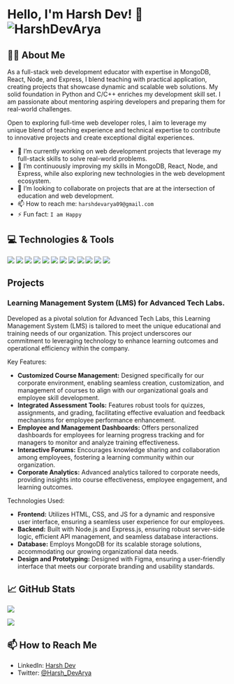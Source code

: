 # Hello, I'm Harsh Dev! 👋                  <img align="center" src="https://komarev.com/ghpvc/?username=HarshDevArya&color=green" alt="HarshDevArya" />


## 🙋‍♂️ About Me

As a full-stack web development educator with expertise in MongoDB, React, Node, and Express, I blend teaching with practical application, creating projects that showcase dynamic and scalable web solutions. My solid foundation in Python and C/C++ enriches my development skill set. I am passionate about mentoring aspiring developers and preparing them for real-world challenges.

Open to exploring full-time web developer roles, I aim to leverage my unique blend of teaching experience and technical expertise to contribute to innovative projects and create exceptional digital experiences.


- 🔭 I’m currently working on web development projects that leverage my full-stack skills to solve real-world problems.
- 🌱 I’m continuously improving my skills in MongoDB, React, Node, and Express, while also exploring new technologies in the web development ecosystem.
- 👯 I’m looking to collaborate on projects that are at the intersection of education and web development.
- 📫 How to reach me: `harshdevarya09@gmail.com`
- ⚡ Fun fact: `I am Happy`

## 💻 Technologies & Tools

![](https://img.shields.io/badge/Code-HTML5-informational?style=flat&logo=html5&logoColor=white&color=E34F26)
![](https://img.shields.io/badge/Code-CSS3-informational?style=flat&logo=css3&logoColor=white&color=1572B6)
![](https://img.shields.io/badge/Code-JavaScript-informational?style=flat&logo=javascript&logoColor=white&color=F7DF1E)
![](https://img.shields.io/badge/Code-Node.js-informational?style=flat&logo=node.js&logoColor=white&color=2bbc8a)
![](https://img.shields.io/badge/Code-Express.js-informational?style=flat&logo=express&logoColor=white&color=000000)
![](https://img.shields.io/badge/Code-React-informational?style=flat&logo=react&logoColor=white&color=2bbc8a)
![](https://img.shields.io/badge/Database-MongoDB-informational?style=flat&logo=mongodb&logoColor=white&color=47A248)
![](https://img.shields.io/badge/Code-Python-informational?style=flat&logo=python&logoColor=white&color=3776AB)
![](https://img.shields.io/badge/Code-C%2FC%2B%2B-informational?style=flat&logo=c%2B%2B&logoColor=white&color=00599C)
![](https://img.shields.io/badge/Design-Figma-informational?style=flat&logo=figma&logoColor=white&color=F24E1E)
![](https://img.shields.io/badge/Design-Canva-informational?style=flat&logo=canva&logoColor=white&color=00C4CC)
![](https://img.shields.io/badge/Tools-Git-informational?style=flat&logo=git&logoColor=white&color=2bbc8a)

## Projects

### Learning Management System (LMS) for Advanced Tech Labs.

Developed as a pivotal solution for Advanced Tech Labs, this Learning Management System (LMS) is tailored to meet the unique educational and training needs of our organization. This project underscores our commitment to leveraging technology to enhance learning outcomes and operational efficiency within the company.

Key Features:
- **Customized Course Management:** Designed specifically for our corporate environment, enabling seamless creation, customization, and management of courses to align with our organizational goals and employee skill development.
- **Integrated Assessment Tools:** Features robust tools for quizzes, assignments, and grading, facilitating effective evaluation and feedback mechanisms for employee performance enhancement.
- **Employee and Management Dashboards:** Offers personalized dashboards for employees for learning progress tracking and for managers to monitor and analyze training effectiveness.
- **Interactive Forums:** Encourages knowledge sharing and collaboration among employees, fostering a learning community within our organization.
- **Corporate Analytics:** Advanced analytics tailored to corporate needs, providing insights into course effectiveness, employee engagement, and learning outcomes.

Technologies Used:
- **Frontend:** Utilizes HTML, CSS, and JS for a dynamic and responsive user interface, ensuring a seamless user experience for our employees.
- **Backend:** Built with Node.js and Express.js, ensuring robust server-side logic, efficient API management, and seamless database interactions.
- **Database:** Employs MongoDB for its scalable storage solutions, accommodating our growing organizational data needs.
- **Design and Prototyping:** Designed with Figma, ensuring a user-friendly interface that meets our corporate branding and usability standards.
<!--
- **Deployment:** Deployed on <Deployment Platform>, making it accessible to users worldwide.

This LMS project represents a step forward in digital education, offering a scalable and flexible solution that meets the needs of modern learners and educators. Check out the project here: [View Project](<Project URL>)
-->


<Add or remove projects as needed>

## 📈 GitHub Stats
<p align="left">
  <a href="https://github.com/HarshDevArya">
    <img align="center" src="https://github-readme-stats.vercel.app/api?username=HarshDevArya&show_icons=true&theme=radical" />
  </a>
</p>
<p align = "right">
<p align="left">
<a href="https://github.com/HarshDevArya">
    <img align="center" src="https://github-readme-stats.vercel.app/api/top-langs/?username=HarshDevArya&layout=compact&theme=radical" />
  </a>
</p>

## 📫 How to Reach Me

- LinkedIn: [Harsh Dev](https://www.linkedin.com/in/harsh-dev-v)
- Twitter: [@Harsh_DevArya](https://twitter.com/Harsh_DevArya)
<!--
- Email: <Your Email>
-->
